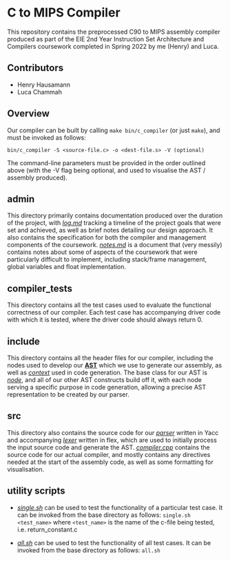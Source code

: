 C to MIPS Compiler
==================

This repository contains the preprocessed C90 to MIPS assembly compiler produced as part of the EIE 2nd Year Instruction Set Architecture and Compilers coursework completed in Spring 2022 by me (Henry) and Luca. 

Contributors
------------
- Henry Hausamann
- Luca Chammah


Overview
--------
Our compiler can be built by calling `make bin/c_compiler` (or just `make`), and must be invoked as follows:

    bin/c_compiler -S <source-file.c> -o <dest-file.s> -V (optional)

The command-line parameters must be provided in the order outlined above (with the -V flag being optional, and used to visualise the AST / assembly produced).


admin
-----
This directory primarily contains documentation produced over the duration of the project, with [*log.md*](admin/log.md) tracking a timeline of the project goals that were set and achieved, as well as brief notes detailing our design approach. It also contains the specification for both the compiler and management components of the coursework. [*notes.md*](admin/notes.md) is a document that (very messily) contains notes about some of aspects of the coursework that were particularly difficult to implement, including stack/frame management, global variables and float implementation.


compiler_tests
--------------
This directory contains all the test cases used to evaluate the functional correctness of our compiler. Each test case has accompanying driver code with which it is tested, where the driver code should always return 0.

include
-------
This directory contains all the header files for our compiler, including the nodes used to develop our [**AST**](include/ast) which we use to generate our assembly, as well as [*context*](include/ast/context.hpp) used in code generation. The base class for our AST is [*node*](include/ast/ast_node.hpp), and all of our other AST constructs build off it, with each node serving a specific purpose in code generation, allowing a precise AST representation to be created by our parser.

src
---
This directory also contains the source code for our [*parser*](src/parser.y) written in Yacc and accompanying [*lexer*](src/lexer.flex) written in flex, which are used to initially process the input source code and generate the AST. [*compiler.cpp*](src/compiler.cpp) contains the source code for our actual compiler, and mostly contains any directives needed at the start of the assembly code, as well as some formatting for visualisation.

utility scripts
-----------------------------

- [*single.sh*](single.sh) can be used to test the functionality of a particular test case. It can be invoked from the base directory as follows:
`single.sh <test_name>`
where `<test_name>` is the name of the c-file being tested, i.e. return_constant.c

- [*all.sh*](all.sh) can be used to test the functionality of all test cases. It can be invoked from the base directory as follows:
`all.sh`



